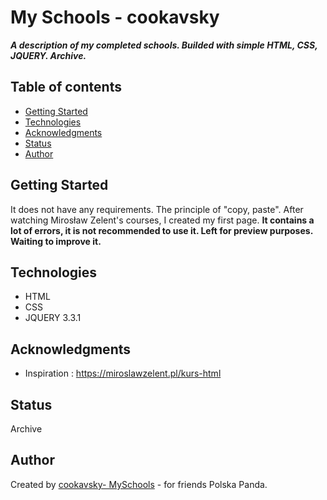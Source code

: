 # My Schools - cookavsky
**_A description of my completed schools. Builded with simple HTML, CSS, JQUERY. Archive._**

## Table of contents
* [Getting Started](#getting-started)
* [Technologies](#technologies)
* [Acknowledgments](#acknowledgments)
* [Status](#status)
* [Author](#author)

## Getting Started
It does not have any requirements. The principle of "copy, paste". After watching Mirosław Zelent's courses, I created my first page. **It contains a lot of errors, it is not recommended to use it. Left for preview purposes. Waiting to improve it.**

## Technologies
* HTML
* CSS
* JQUERY 3.3.1

## Acknowledgments
* Inspiration : https://miroslawzelent.pl/kurs-html

## Status
Archive

## Author
Created by [cookavsky- MySchools](https://www.schools.cookavsky.com/) - for friends Polska Panda.
